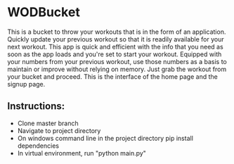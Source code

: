 # WODBucket
This is a bucket to throw your workouts that is in the form of an application.  Quickly update your previous workout so that it is readily available for your next workout.  This app is quick and efficient with the info that you need as soon as the app loads and you're set to start your workout.  Equipped with your numbers from your previous workout, use those numbers as a basis to maintain or improve without relying on memory.  Just grab the workout from your bucket and proceed.  This is the interface of the home page and the signup page.
## Instructions: 
* Clone master branch
* Navigate to project directory
* On windows command line in the project directory pip install dependencies
* In virtual environment, run "python main.py"
